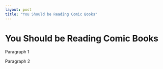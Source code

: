 ```yaml
---
layout: post
title: "You Should be Reading Comic Books"
---
```


# You Should be Reading Comic Books

Paragraph 1

Paragraph 2